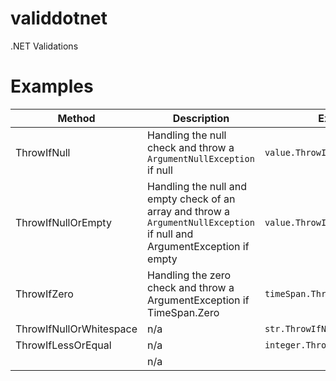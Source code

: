# validdotnet
.NET Validations

# Examples

| Method | Description | Example |
| ------ | ----------- | ------- |
| ThrowIfNull | Handling the null check and throw a `ArgumentNullException` if null | `value.ThrowIfNull(...` |
| ThrowIfNullOrEmpty | Handling the null and empty check of an array and throw a `ArgumentNullException` if null and ArgumentException if empty | `value.ThrowIfNull(...` |
| ThrowIfZero | Handling the zero check and throw a ArgumentException if TimeSpan.Zero | `timeSpan.ThrowIfZero()` |
| ThrowIfNullOrWhitespace | n/a | `str.ThrowIfNullOrWhitespace()` |
| ThrowIfLessOrEqual | n/a | `integer.ThrowIfLessOrEqual()` |
| | n/a |
